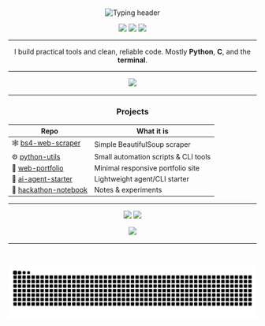 <!-- spacer so the header doesn't clip -->
<br>

<div align="center">

<!-- ===== Header (Top-Center) ===== -->
<p>
  <img src="https://readme-typing-svg.demolab.com?font=JetBrains+Mono&weight=700&size=26&pause=1200&color=36BCF7&center=true&vCenter=true&width=620&lines=Youssef+Eleyouta;Developer+%7C+Linux+%7C+Terminal+%7C+Web" alt="Typing header" />
</p>

<p>
  <a href="mailto:ysf.el7711@gmail.com"><img src="https://img.shields.io/badge/Email-D14836?style=flat-square&logo=gmail&logoColor=white"></a>
  <a href="https://github.com/ysf-el"><img src="https://img.shields.io/badge/GitHub-181717?style=flat-square&logo=github&logoColor=white"></a>
  <a href="https://www.linkedin.com/in/youssefeleyouta"><img src="https://img.shields.io/badge/LinkedIn-0A66C2?style=flat-square&logo=linkedin&logoColor=white"></a>
</p>

---

<!-- ===== Short About ===== -->
I build practical tools and clean, reliable code. Mostly **Python**, **C**, and the **terminal**.

---

<!-- ===== Stack (Center Row) ===== -->
<p>
  <img src="https://skillicons.dev/icons?i=linux,bash,python,c,html,css,js,git,vscode&theme=dark" />
</p>

---

<!-- ===== Projects ===== -->
### Projects
| Repo | What it is |
|------|------------|
| 🕸 [bs4-web-scraper](https://github.com/ysf-el/bs4-web-scraper) | Simple BeautifulSoup scraper |
| ⚙️ [python-utils](https://github.com/ysf-el/python-utils) | Small automation scripts & CLI tools |
| 💼 [web-portfolio](https://github.com/ysf-el/web-portfolio) | Minimal responsive portfolio site |
| 🧩 [ai-agent-starter](https://github.com/ysf-el/ai-agent-starter) | Lightweight agent/CLI starter |
| 🧾 [hackathon-notebook](https://github.com/ysf-el/hackathon-notebook) | Notes & experiments |

---

<!-- ===== Stats (two tiles) ===== -->
<p>
  <img src="https://github-readme-stats.vercel.app/api?username=ysf-el&show_icons=true&theme=tokyonight" height="165" />
  <img src="https://github-readme-streak-stats.herokuapp.com/?user=ysf-el&theme=tokyonight" height="165" />
</p>

<!-- ===== Trophies ===== -->
<p>
  <img src="https://github-profile-trophy.vercel.app/?username=ysf-el&theme=tokyonight&no-frame=true&row=1&margin-w=12" />
</p>

---

<!-- ===== Activity Snake (Bottom-Center) ===== -->
<br>
<p>
  <img src="https://raw.githubusercontent.com/ysf-el/ysf-el/output/github-contribution-grid-snake.svg" alt="snake animation" />
</p>

</div>
